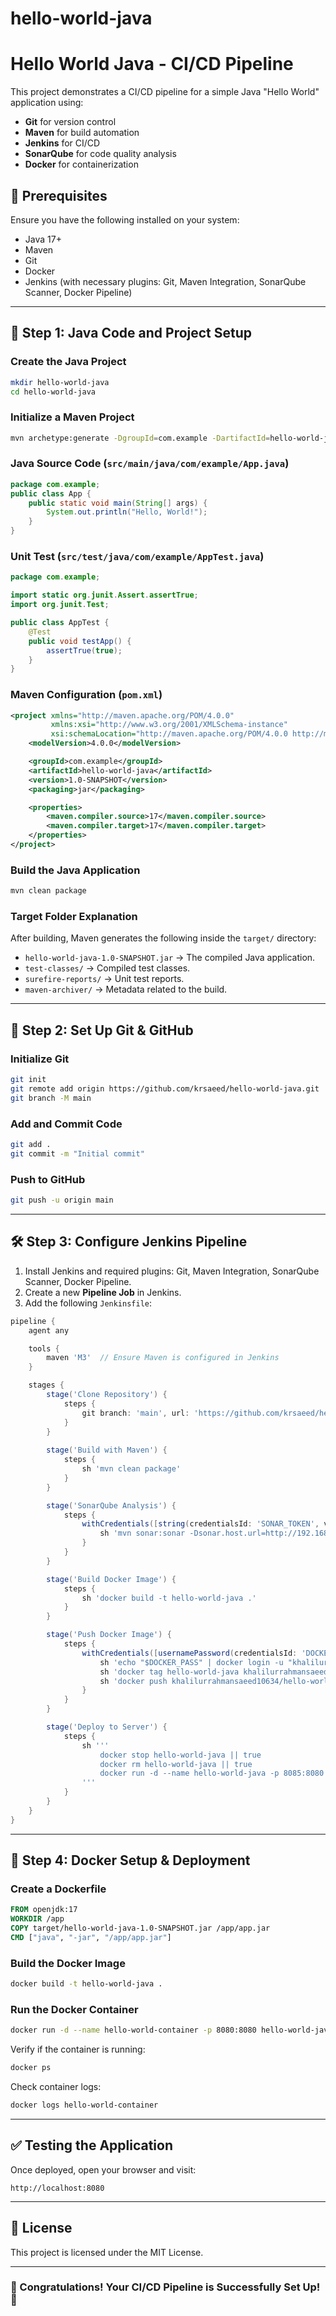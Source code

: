 # hello-world-java

# Hello World Java - CI/CD Pipeline

This project demonstrates a CI/CD pipeline for a simple Java "Hello World" application using:

- **Git** for version control
- **Maven** for build automation
- **Jenkins** for CI/CD
- **SonarQube** for code quality analysis
- **Docker** for containerization

## 📌 Prerequisites
Ensure you have the following installed on your system:

- Java 17+
- Maven
- Git
- Docker
- Jenkins (with necessary plugins: Git, Maven Integration, SonarQube Scanner, Docker Pipeline)

---

## 🚀 Step 1: Java Code and Project Setup
### Create the Java Project
```sh
mkdir hello-world-java
cd hello-world-java
```
### Initialize a Maven Project
```sh
mvn archetype:generate -DgroupId=com.example -DartifactId=hello-world-java -DarchetypeArtifactId=maven-archetype-quickstart -DinteractiveMode=false
```
### Java Source Code (`src/main/java/com/example/App.java`)
```java
package com.example;
public class App {
    public static void main(String[] args) {
        System.out.println("Hello, World!");
    }
}
```
### Unit Test (`src/test/java/com/example/AppTest.java`)
```java
package com.example;

import static org.junit.Assert.assertTrue;
import org.junit.Test;

public class AppTest {
    @Test
    public void testApp() {
        assertTrue(true);
    }
}
```
### Maven Configuration (`pom.xml`)
```xml
<project xmlns="http://maven.apache.org/POM/4.0.0"
         xmlns:xsi="http://www.w3.org/2001/XMLSchema-instance"
         xsi:schemaLocation="http://maven.apache.org/POM/4.0.0 http://maven.apache.org/xsd/maven-4.0.0.xsd">
    <modelVersion>4.0.0</modelVersion>

    <groupId>com.example</groupId>
    <artifactId>hello-world-java</artifactId>
    <version>1.0-SNAPSHOT</version>
    <packaging>jar</packaging>

    <properties>
        <maven.compiler.source>17</maven.compiler.source>
        <maven.compiler.target>17</maven.compiler.target>
    </properties>
</project>
```
### Build the Java Application
```sh
mvn clean package
```
### Target Folder Explanation
After building, Maven generates the following inside the `target/` directory:
- `hello-world-java-1.0-SNAPSHOT.jar` → The compiled Java application.
- `test-classes/` → Compiled test classes.
- `surefire-reports/` → Unit test reports.
- `maven-archiver/` → Metadata related to the build.

---

## 🔧 Step 2: Set Up Git & GitHub
### Initialize Git
```sh
git init
git remote add origin https://github.com/krsaeed/hello-world-java.git
git branch -M main
```
### Add and Commit Code
```sh
git add .
git commit -m "Initial commit"
```
### Push to GitHub
```sh
git push -u origin main
```

---

## 🛠 Step 3: Configure Jenkins Pipeline
1. Install Jenkins and required plugins: Git, Maven Integration, SonarQube Scanner, Docker Pipeline.
2. Create a new **Pipeline Job** in Jenkins.
3. Add the following `Jenkinsfile`:

```groovy
pipeline {
    agent any

    tools {
        maven 'M3'  // Ensure Maven is configured in Jenkins
    }

    stages {
        stage('Clone Repository') {
            steps {
                git branch: 'main', url: 'https://github.com/krsaeed/hello-world-java.git'
            }
        }
        
        stage('Build with Maven') {
            steps {
                sh 'mvn clean package'
            }
        }

        stage('SonarQube Analysis') {
            steps {
                withCredentials([string(credentialsId: 'SONAR_TOKEN', variable: 'SONAR_TOKEN')]) {
                    sh 'mvn sonar:sonar -Dsonar.host.url=http://192.168.1.77:9000 -Dsonar.login=$SONAR_TOKEN'
                }
            }
        }

        stage('Build Docker Image') {
            steps {
                sh 'docker build -t hello-world-java .'
            }
        }

        stage('Push Docker Image') {
            steps {
                withCredentials([usernamePassword(credentialsId: 'DOCKER_HUB_PASSWORD', usernameVariable: 'DOCKER_USER', passwordVariable: 'DOCKER_PASS')]) {
                    sh 'echo "$DOCKER_PASS" | docker login -u "khalilurrahmansaeed10634" --password-stdin'
                    sh 'docker tag hello-world-java khalilurrahmansaeed10634/hello-world-java:latest'
                    sh 'docker push khalilurrahmansaeed10634/hello-world-java:latest'
                }
            }
        }

        stage('Deploy to Server') {
            steps {
                sh '''
                    docker stop hello-world-java || true
                    docker rm hello-world-java || true
                    docker run -d --name hello-world-java -p 8085:8080 khalilurrahmansaeed10634/hello-world-java:latest
                '''
            }
        }
    }
}
```

---

## 🐳 Step 4: Docker Setup & Deployment
### Create a Dockerfile
```dockerfile
FROM openjdk:17
WORKDIR /app
COPY target/hello-world-java-1.0-SNAPSHOT.jar /app/app.jar
CMD ["java", "-jar", "/app/app.jar"]
```
### Build the Docker Image
```sh
docker build -t hello-world-java .
```
### Run the Docker Container
```sh
docker run -d --name hello-world-container -p 8080:8080 hello-world-java
```
Verify if the container is running:
```sh
docker ps
```
Check container logs:
```sh
docker logs hello-world-container
```

---

## ✅ Testing the Application
Once deployed, open your browser and visit:
```
http://localhost:8080
```

---

## 📜 License
This project is licensed under the MIT License.

---

### 🚀 Congratulations! Your CI/CD Pipeline is Successfully Set Up! 🚀

